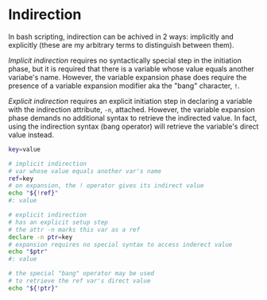 # Indirection

In bash scripting, indirection can be achived in 2 ways: implicitly and explicitly (these are my arbitrary terms to distinguish between them).

*Implicit indirection* requires no syntactically special step in the initiation phase, but it is required that there is a variable whose value equals another variabe's name. However, the variable expansion phase does require the presence of a variable expansion modifier aka the "bang" character, `!`.

*Explicit indirection* requires an explicit initiation step in declaring a variable with the indirection attribute, `-n`, attached. However, the variable expansion phase demands no additional syntax to retrieve the indirected value. In fact, using the indirection syntax (bang operator) will retrieve the variable's direct value instead.


```bash
key=value

# implicit indirection
# var whose value equals another var's name
ref=key
# on expansion, the ! operator gives its indirect value
echo "${!ref}"
#: value

# explicit indirection
# has an explicit setup step
# the attr -n marks this var as a ref
declare -n ptr=key
# expansion requires no special syntax to access inderect value
echo "$ptr"
#: value

# the special "bang" operator may be used
# to retrieve the ref var's direct value
echo "${!ptr}"
```
